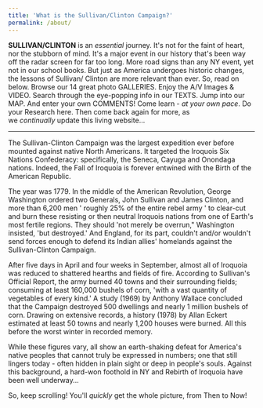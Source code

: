 ```yaml
---
title: 'What is the Sullivan/Clinton Campaign?'
permalink: /about/
---
```

**SULLIVAN/CLINTON** is an _essential_ journey. It's not for the faint of heart, nor the stubborn of mind. It's a major event in our history that's been way off the radar screen for far too long. More road signs than any NY event, yet not in our school books. But just as America undergoes historic changes, the lessons of Sullivan/ Clinton are more relevant than ever. So, read on below. Browse our 14 great photo GALLERIES. Enjoy the A/V Images & VIDEO. Search through the eye-popping info in our TEXTS. Jump into our MAP. And enter your own COMMENTS! Come learn - _at your own pace_. Do your Research here. Then come back again for more, as we _continually_ update this living website...

***

The Sullivan-Clinton Campaign was the largest expedition ever before mounted against native North Americans. It targeted the Iroquois Six Nations Confederacy: specifically, the Seneca, Cayuga and Onondaga nations. Indeed, the Fall of Iroquoia is forever entwined with the Birth of the American Republic.

The year was 1779\. In the middle of the American Revolution, George Washington ordered two Generals, John Sullivan and James Clinton, and more than 6,200 men ' roughly 25% of the entire rebel army ' to clear-cut and burn these resisting or then neutral Iroquois nations from one of Earth's most fertile regions. They should 'not merely be overrun," Washington insisted, 'but destroyed.' And England, for its part, couldn't and/or wouldn't send forces enough to defend its Indian allies' homelands against the Sullivan-Clinton Campaign.

After five days in April and four weeks in September, almost all of Iroquoia was reduced to shattered hearths and fields of fire. According to Sullivan's Official Report, the army burned 40 towns and their surrounding fields; consuming at least 160,000 bushels of corn, 'with a vast quantity of vegetables of every kind.' A study (1969) by Anthony Wallace concluded that the Campaign destroyed 500 dwellings and nearly 1 million bushels of corn. Drawing on extensive records, a history (1978) by Allan Eckert estimated at least 50 towns and nearly 1,200 houses were burned. All this before the worst winter in recorded memory.

While these figures vary, all show an earth-shaking defeat for America's native peoples that cannot truly be expressed in numbers; one that still lingers today - often hidden in plain sight or deep in people's souls. Against this background, a hard-won foothold in NY and Rebirth of Iroquoia have been well underway...

So, keep scrolling! You'll _quickly_ get the whole picture, from Then to Now!
